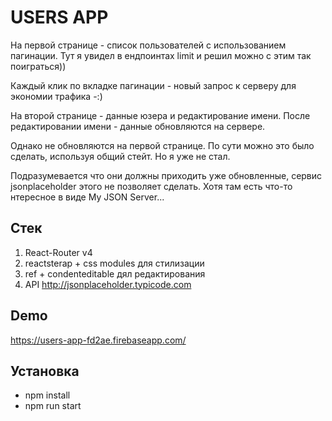 # USERS APP

На первой странице - список пользователей с использованием пагинации. Тут я увидел в ендпоинтах limit и решил можно с этим так поиграться))

Каждый клик по вкладке пагинации - новый запрос к серверу для экономии трафика -:)

На второй странице - данные юзера и редактирование имени. После редактировании имени - данные обновляются на сервере.

Однако не обновляются на первой странице. По сути можно это было сделать, используя общий стейт. Но я уже не стал.

Подразумевается что они должны приходить уже обновленные, сервис jsonplaceholder этого не позволяет сделать.
Хотя там есть что-то нтересное в виде My JSON Server...

## Стек

1. React-Router v4
2. reactsterap + css modules для стилизации
3. ref + condenteditable дял редактирования
4. API http://jsonplaceholder.typicode.com

## Demo

https://users-app-fd2ae.firebaseapp.com/

## Установка

- npm install
- npm run start

